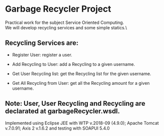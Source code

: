 Garbage Recycler Project 
========================
 
 Practical work for the subject Service Oriented Computing.\
 We will develop recycling services and some simple statics.\
 
 Recycling Services are:
 -----------------------
 + Register User: register a user.
    
 + Add Recycling to User: add a Recycling to a given username.
    
 + Get User Recycling list: get the Recycling list for the given username.
    
 + Get All Recycling from User: get all the Recycling amount for a given username.



Note: User, User Recycling and Recycling are declarated at garbageRecycler.wsdl.
-----

Implemented using Eclipse JEE with WTP v.2018-09 (4.9.0); Apache Tomcat v.7.0.91; Axis 2 v.1.6.2 and testing with SOAPUI 5.4.0
